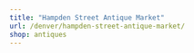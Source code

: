 ```yaml
---
title: "Hampden Street Antique Market"
url: /denver/hampden-street-antique-market/
shop: antiques
---
```


